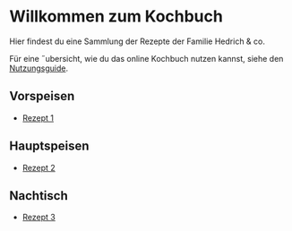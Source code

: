 # Willkommen zum Kochbuch

Hier findest du eine Sammlung der Rezepte der Familie Hedrich & co. 

Für eine ˝ubersicht, wie du das online Kochbuch nutzen kannst, siehe den [Nutzungsguide](how-to). 

## Vorspeisen 

* [Rezept 1](vorspeisen/rezept1.md)

## Hauptspeisen

* [Rezept 2](hauptspeisen/rezept2.md)

## Nachtisch 

* [Rezept 3](nachtische/rezept3.md)
